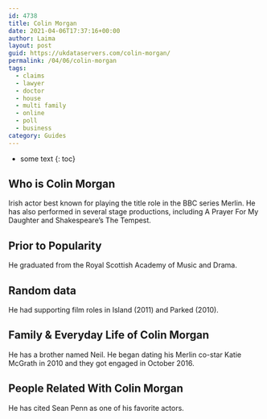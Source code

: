 ```yaml
---
id: 4738
title: Colin Morgan
date: 2021-04-06T17:37:16+00:00
author: Laima
layout: post
guid: https://ukdataservers.com/colin-morgan/
permalink: /04/06/colin-morgan
tags:
  - claims
  - lawyer
  - doctor
  - house
  - multi family
  - online
  - poll
  - business
category: Guides
---
```


* some text
{: toc}


## Who is Colin Morgan
                  
                  
                  
Irish actor best known for playing the title role in the BBC series Merlin. He has also performed in several stage productions, including A Prayer For My Daughter and Shakespeare&#8217;s The Tempest. 
                  
              
            
              
            
                
                
                
## Prior to Popularity
                  
                  
                  
He graduated from the Royal Scottish Academy of Music and Drama. 
                  
              
            
              
            
                
                
                
## Random data
                  
                  
                  
He had supporting film roles in Island (2011) and Parked (2010). 
                  
              
            
              
            
                
                
                
## Family & Everyday Life of Colin Morgan
                  
                  
                  
He has a brother named Neil. He began dating his Merlin co-star Katie McGrath in 2010 and they got engaged in October 2016.
                  
              
            
              
            
                
                
                
## People Related With Colin Morgan
                  
                  
                  
He has cited Sean Penn as one of his favorite actors. 
                  
              
            
              
            
                
              
            
              
              
            
            
              
            
          
          
          
